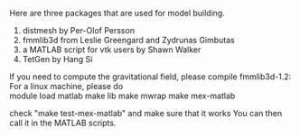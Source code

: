 Here are three packages that are used for model building.  
1. distmesh by Per-Olof Persson  
2. fmmlib3d from Leslie Greengard and Zydrunas Gimbutas  
3. a MATLAB script for vtk users by Shawn Walker
4. TetGen by Hang Si

If you need to compute the gravitational field, please compile 
fmmlib3d-1.2:  
For a linux machine, please do  
module load matlab 
make lib 
make mwrap 
make mex-matlab 

check "make test-mex-matlab" and make sure that it works 
You can then call it in the MATLAB scripts. 
